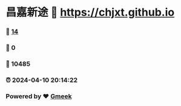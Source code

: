 # 昌嘉新途 :link: https://chjxt.github.io 
### :page_facing_up: [14](https://chjxt.github.io/tag.html) 
### :speech_balloon: 0 
### :hibiscus: 10485 
### :alarm_clock: 2024-04-10 20:14:22 
### Powered by :heart: [Gmeek](https://github.com/Meekdai/Gmeek)
